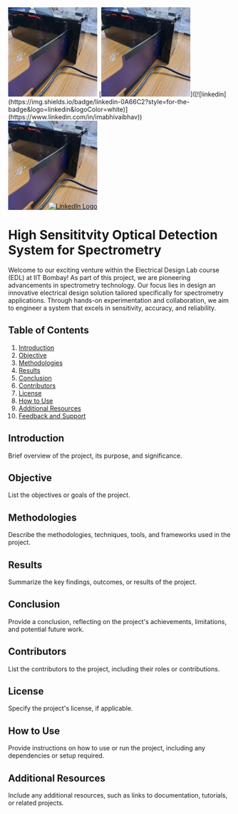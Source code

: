 

<img src="https://github.com/imabhivaibhav/myproject/blob/main/spt1.jpg" alt="Image Description" width="200" height="200">
[<img src="https://github.com/imabhivaibhav/myproject/blob/main/spt1.jpg" alt="Image Description" alt="Image Description" width="200" height="200">]([![linkedin](https://img.shields.io/badge/linkedin-0A66C2?style=for-the-badge&logo=linkedin&logoColor=white)](https://www.linkedin.com/in/imabhivaibhav))

<div style="position: relative; width: 200px; height: 200px;">
  <img src="https://github.com/imabhivaibhav/myproject/blob/main/spt1.jpg" alt="My LinkedIn Profile" style="width: 100%; height: 100%;">
  <a href="https://www.linkedin.com/in/imabhivaibhav" style="position: absolute; bottom: 0; right: 0;">
    <img src="https://upload.wikimedia.org/wikipedia/commons/c/ca/LinkedIn_logo_initials.png" alt="LinkedIn Logo" width="30">
  </a>
</div>




# High Sensititvity Optical Detection System for Spectrometry

Welcome to our exciting venture within the Electrical Design Lab course (EDL) at IIT Bombay! As part of this project, we are pioneering advancements in spectrometry technology. Our focus lies in design an innovative electrical design solution tailored specifically for spectrometry applications. Through hands-on experimentation and collaboration, we aim to engineer a system that excels in sensitivity, accuracy, and reliability.

## Table of Contents

1. [Introduction](#introduction)
2. [Objective](#objective)
3. [Methodologies](#methodologies)
4. [Results](#results)
5. [Conclusion](#conclusion)
6. [Contributors](#contributors)
7. [License](#license)
8. [How to Use](#how-to-use)
9. [Additional Resources](#additional-resources)
10. [Feedback and Support](#feedback-and-support)

## Introduction

Brief overview of the project, its purpose, and significance.

## Objective

List the objectives or goals of the project.

## Methodologies

Describe the methodologies, techniques, tools, and frameworks used in the project.

## Results

Summarize the key findings, outcomes, or results of the project.

## Conclusion

Provide a conclusion, reflecting on the project's achievements, limitations, and potential future work.

## Contributors

List the contributors to the project, including their roles or contributions.

## License

Specify the project's license, if applicable.

## How to Use

Provide instructions on how to use or run the project, including any dependencies or setup required.

## Additional Resources

Include any additional resources, such as links to documentation, tutorials, or related projects.



